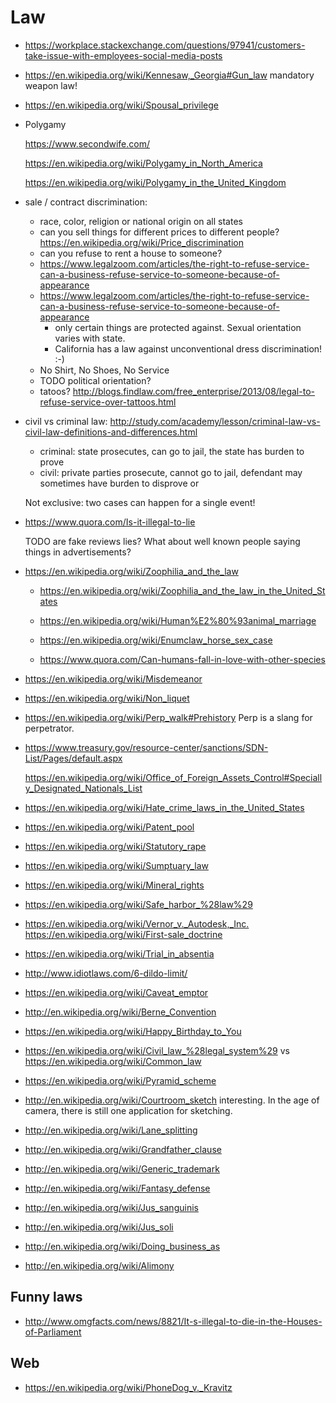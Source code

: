 # Law

-   <https://workplace.stackexchange.com/questions/97941/customers-take-issue-with-employees-social-media-posts>

-   <https://en.wikipedia.org/wiki/Kennesaw,_Georgia#Gun_law> mandatory weapon law!

-   <https://en.wikipedia.org/wiki/Spousal_privilege>

-   Polygamy

    <https://www.secondwife.com/>

    <https://en.wikipedia.org/wiki/Polygamy_in_North_America>

    <https://en.wikipedia.org/wiki/Polygamy_in_the_United_Kingdom>

-   sale / contract discrimination:

    -   race, color, religion or national origin on all states
    -   can you sell things for different prices to different people? <https://en.wikipedia.org/wiki/Price_discrimination>
    -   can you refuse to rent a house to someone?
    -   <https://www.legalzoom.com/articles/the-right-to-refuse-service-can-a-business-refuse-service-to-someone-because-of-appearance>
    -   <https://www.legalzoom.com/articles/the-right-to-refuse-service-can-a-business-refuse-service-to-someone-because-of-appearance>
        - only certain things are protected against. Sexual orientation varies with state.
        - California has a law against unconventional dress discrimination! :-)
    -   No Shirt, No Shoes, No Service
    -   TODO political orientation?
    -   tatoos? <http://blogs.findlaw.com/free_enterprise/2013/08/legal-to-refuse-service-over-tattoos.html>

-   civil vs criminal law: <http://study.com/academy/lesson/criminal-law-vs-civil-law-definitions-and-differences.html>

    - criminal: state prosecutes, can go to jail, the state has burden to prove
    - civil: private parties prosecute, cannot go to jail, defendant may sometimes have burden to disprove or 

    Not exclusive: two cases can happen for a single event!

-   <https://www.quora.com/Is-it-illegal-to-lie>

    TODO are fake reviews lies? What about well known people saying things in advertisements?

-   <https://en.wikipedia.org/wiki/Zoophilia_and_the_law>

    - <https://en.wikipedia.org/wiki/Zoophilia_and_the_law_in_the_United_States>

    - <https://en.wikipedia.org/wiki/Human%E2%80%93animal_marriage>

    - <https://en.wikipedia.org/wiki/Enumclaw_horse_sex_case>

    - <https://www.quora.com/Can-humans-fall-in-love-with-other-species>

-   <https://en.wikipedia.org/wiki/Misdemeanor>

-   <https://en.wikipedia.org/wiki/Non_liquet>

-   <https://en.wikipedia.org/wiki/Perp_walk#Prehistory> Perp is a slang for perpetrator.

-   <https://www.treasury.gov/resource-center/sanctions/SDN-List/Pages/default.aspx>

    <https://en.wikipedia.org/wiki/Office_of_Foreign_Assets_Control#Specially_Designated_Nationals_List>

-   <https://en.wikipedia.org/wiki/Hate_crime_laws_in_the_United_States>

-   <https://en.wikipedia.org/wiki/Patent_pool>

-   <https://en.wikipedia.org/wiki/Statutory_rape>

-   <https://en.wikipedia.org/wiki/Sumptuary_law>

-   <https://en.wikipedia.org/wiki/Mineral_rights>

-   <https://en.wikipedia.org/wiki/Safe_harbor_%28law%29>

-   <https://en.wikipedia.org/wiki/Vernor_v._Autodesk,_Inc.> <https://en.wikipedia.org/wiki/First-sale_doctrine>

-   <https://en.wikipedia.org/wiki/Trial_in_absentia>

-   <http://www.idiotlaws.com/6-dildo-limit/>

-   <https://en.wikipedia.org/wiki/Caveat_emptor>

-   <http://en.wikipedia.org/wiki/Berne_Convention>

-   <https://en.wikipedia.org/wiki/Happy_Birthday_to_You>

-   <https://en.wikipedia.org/wiki/Civil_law_%28legal_system%29> vs <https://en.wikipedia.org/wiki/Common_law>

-   <https://en.wikipedia.org/wiki/Pyramid_scheme>

-   <http://en.wikipedia.org/wiki/Courtroom_sketch> interesting. In the age of camera, there is still one application for sketching.

-   <http://en.wikipedia.org/wiki/Lane_splitting>

-   <http://en.wikipedia.org/wiki/Grandfather_clause>

-   <http://en.wikipedia.org/wiki/Generic_trademark>

-   <http://en.wikipedia.org/wiki/Fantasy_defense>

-   <http://en.wikipedia.org/wiki/Jus_sanguinis>

-   <http://en.wikipedia.org/wiki/Jus_soli>

-   <http://en.wikipedia.org/wiki/Doing_business_as>

-   <http://en.wikipedia.org/wiki/Alimony>

## Funny laws

-   <http://www.omgfacts.com/news/8821/It-s-illegal-to-die-in-the-Houses-of-Parliament>

## Web

-   <https://en.wikipedia.org/wiki/PhoneDog_v._Kravitz>
